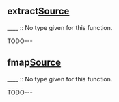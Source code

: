 ## extract[Source](https://github.com/joseph-walker/vector/blob/master/src/Vector/Control/Functor.php#L65)

____ :: No type given for this function.



TODO---

## fmap[Source](https://github.com/joseph-walker/vector/blob/master/src/Vector/Control/Functor.php#L26)

____ :: No type given for this function.



TODO---

